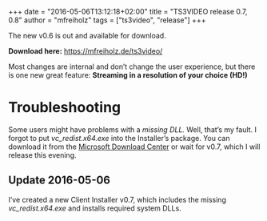 +++
date = "2016-05-06T13:12:18+02:00"
title = "TS3VIDEO release 0.7, 0.8"
author = "mfreiholz"
tags = ["ts3video", "release"]
+++

The new v0.6 is out and available for download.

__Download here:__ <https://mfreiholz.de/ts3video/>

Most changes are internal and don’t change the user experience,
but there is one new great feature: __Streaming in a resolution of your choice (HD!)__

# Troubleshooting

Some users might have problems with a _missing DLL._ Well, that’s my fault.
I forgot to put _vc\_redist.x64.exe_ into the Installer’s package.
You can download it from the [Microsoft Download Center](https://www.microsoft.com/en-US/download/details.aspx?id=48145)
or wait for v0.7, which I will release this evening.

## Update 2016-05-06

I’ve created a new Client Installer v0.7, which includes the missing
_vc\_redist.x64.exe_ and installs required system DLLs.

